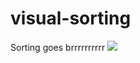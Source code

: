 # visual-sorting
Sorting goes brrrrrrrrrr
<a href="https://www.youtube.com/watch?v=ThSxZI1UqIM"><img src="http://i3.ytimg.com/vi/ThSxZI1UqIM/hqdefault.jpg" /></a>
